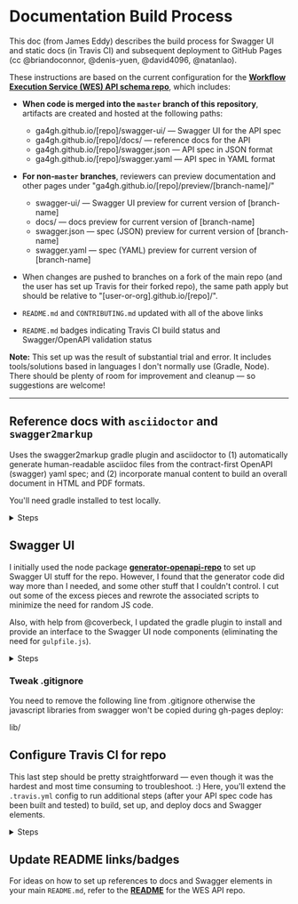 # Documentation Build Process

This doc (from James Eddy) describes the build process for Swagger UI and static docs (in Travis CI) and subsequent deployment to GitHub Pages (cc @briandoconnor, @denis-yuen, @david4096, @natanlao).

These instructions are based on the current configuration for the [**Workflow Execution Service (WES) API schema repo**](https://github.com/ga4gh/workflow-execution-service-schemas), which includes:

+ **When code is merged into the `master` branch of this repository**, artifacts are created and hosted at the following paths:
  + ga4gh.github.io/[repo]/swagger-ui/ — Swagger UI for the API spec
  + ga4gh.github.io/[repo]/docs/ — reference docs for the API
  + ga4gh.github.io/[repo]/swagger.json — API spec in JSON format
  + ga4gh.github.io/[repo]/swagger.yaml — API spec in YAML format

+ **For non-`master` branches**, reviewers can preview documentation and other pages under "ga4gh.github.io/[repo]/preview/[branch-name]/"
  + swagger-ui/ — Swagger UI preview for current version of [branch-name]
  + docs/ — docs preview for current version of [branch-name]
  + swagger.json — spec (JSON) preview for current version of [branch-name]
  + swagger.yaml — spec (YAML) preview for current version of [branch-name]

+ When changes are pushed to branches on a fork of the main repo (and the user has set up Travis for their forked repo), the same path apply but should be relative to "[user-or-org].github.io/[repo]/".

+ `README.md` and `CONTRIBUTING.md` updated with all of the above links

+ `README.md` badges indicating Travis CI build status and Swagger/OpenAPI validation status

**Note:** This set up was the result of substantial trial and error. It includes tools/solutions based in languages I don't normally use (Gradle, Node). There should be plenty of room for improvement and cleanup — so suggestions are welcome!

---

## Reference docs with `asciidoctor` and `swagger2markup`

Uses the swagger2markup gradle plugin and asciidoctor to (1) automatically generate human-readable asciidoc files from the contract-first OpenAPI (swagger) yaml spec; and (2) incorporate
manual content to build an overall document in HTML and PDF formats.

You'll need gradle installed to test locally.

<details>

<summary>Steps</summary>

### Set up directory

I started with the setup used in [**this template**](https://github.com/Swagger2Markup/swagger2markup-gradle-project-template) and copied over files for the Swagger2Markup [**gradle plugin**](http://swagger2markup.github.io/swagger2markup/1.3.1/#_gradle_plugin).

**Note:** the choice of directory structure used here was my own, and is somewhat arbitrary. You can reorganize however you like, but you'll need to keep track of paths across various scripts and config files.

```terminal
. # top level repo directory, e.g., 'workflow-execution-service-schemas/'
├── build.gradle
├── gradle
│   └── wrapper
│       ├── gradle-wrapper.jar
│       └── gradle-wrapper.properties
└── gradlew
```

### Update `gradle.settings`

Change root project name (to the name of your repo's project):
```groovy
rootProject.name = 'workflow-execution-service-schemas'
```

### Update `build.gradle`

Add `asciiDocDir` to `ext`:
```groovy
ext {
    asciiDocDir = file("docs/asciidoc")
    asciiDocOutputDir = file("docs/asciidoc/swagger2markup")
}
```

Update paths in `convertSwagger2markup`:
```groovy
convertSwagger2markup {
    swaggerInput file("openapi/workflow_execution_service.swagger.yaml").getAbsolutePath()
    outputDir asciiDocOutputDir
    config = ['swagger2markup.markupLanguage' : 'ASCIIDOC',
              'swagger2markup.extensions.dynamicDefinitions.contentPath' : file('docs/asciidoc/swagger2markup/definitions').absolutePath,
              'swagger2markup.extensions.dynamicOverview.contentPath' : file('docs/asciidoc/swagger2markup/overview').absolutePath,
              'swagger2markup.extensions.dynamicPaths.contentPath' : file('docs/asciidoc/swagger2markup/paths').absolutePath,
              'swagger2markup.extensions.dynamicSecurity.contentPath' : file('docs/asciidoc/swagger2markup/security').absolutePath]
}
```

Add `sourceDir` and `outputDir` to `asciidoctor`:
```groovy
asciidoctor {
    dependsOn convertSwagger2markup
    sourceDir asciiDocDir
    outputDir file("docs")
    sources {
        include 'index.adoc'
    }
    backends = ['html5', 'pdf']
    attributes = [
            doctype: 'book',
            toc: 'left',
            toclevels: '3',
            numbered: '',
            sectlinks: '',
            sectanchors: '',
            hardbreaks: '',
            generated: asciiDocOutputDir
    ]
}
```

Update paths in `watch`:
```groovy
watch {
    asciidoc {
        files fileTree('docs/asciidoc')
        tasks 'asciidoctor'
    }
}
```

### Generate AsciiDoc docs

Run `./gradlew convertSwagger2markup` to convert swagger YAML to AsciiDoc files and initialize the `docs` folder:
```terminal
.
└── docs
    └── asciidoc
        └── swagger2markup
            ├── definitions.adoc
            ├── overview.adoc
            ├── paths.adoc
            └── security.adoc
```

### Add `index.adoc` and `front_matter.adoc`

The [index file](https://github.com/ga4gh/workflow-execution-service-schemas/blob/master/docs/asciidoc/index.adoc) allows you to control the order in which pages are built for HTML and PDF docs; it looks like this:
```adoc
include::{generated}/overview.adoc[]
include::front_matter.adoc[]
include::{generated}/paths.adoc[]
include::{generated}/definitions.adoc[]
```

The ["front matter" file](https://github.com/ga4gh/workflow-execution-service-schemas/blob/master/docs/asciidoc/front_matter.adoc) is where you can add any manual content that you want to integrate with the
generated docs. This content needs to be composed using AsciiDoc (`.adoc`) format:

```adoc
== Section header

Some summary text.

Features:

* feature 1
* feature 2

== Another section header

More text...
```

### Build reference docs

Run `./gradlew asciidoctor` to test. Check `docs/asciidoc/html5/index.html` to see the generated HTML report or `docs/asciidoc/pdf/index.pdf` to see the generated PDF report.

```terminal
.
└── docs
    ├── README.md
    ├── asciidoc
    │   ├── front_matter.adoc
    │   ├── index.adoc
    │   └── swagger2markup
    │       ├── definitions.adoc
    │       ├── overview.adoc
    │       ├── paths.adoc
    │       └── security.adoc
    ├── html5
    │   └── index.html
    └── pdf
        └── index.pdf
```

You can also add a `README.md` to the `docs` folder with a link to where generated docs will be hosted:
```md
View the full [Reference Documentation](https://ga4gh.github.io/workflow-execution-service-schemas/docs/) for the Workflow Execution Service API.
```

</details>

## Swagger UI

I initially used the node package [**generator-openapi-repo**](https://github.com/Rebilly/generator-openapi-repo) to set up Swagger UI stuff for the repo. However, I found that the generator code did way more than I needed, and some other stuff that I couldn't control. I cut out some of the excess pieces and rewrote the associated scripts to minimize the need for random JS code.

Also, with help from @coverbeck, I updated the gradle plugin to install and provide an interface to the Swagger UI node components (eliminating the need for `gulpfile.js`).

<details>

<summary>Steps</summary>

### Set up directory

```terminal
.
├── gulpfile.js  # deprecated; need to remove
├── package.json
└── scripts
    ├── buildui.js  # deprecated; need to remove
    ├── fetchpages.sh
    └── stagepages.sh
```

### Add/edit `package.json`

You should be able to copy the contents of [`package.json`](https://github.com/ga4gh/workflow-execution-service-schemas/blob/master/package.json) from the WES repo to get started. Update `name` and `version` to match the information for your repo.

### Edit `stagepages.sh`

This script builds Swagger UI and sets up various elements in their target locations for deployment to GitHub pages. The path to the swagger YAML is hardcoded in a couple lines, so you'll need to change that.

```shell
#!/usr/bin/env bash

set -e
set -v

if [ "$TRAVIS_BRANCH" == "master" ]; then
    cp docs/html5/index.html docs/
    cp openapi/workflow_execution_service.swagger.yaml ./swagger.yaml
    cp -R web_deploy/* .
elif [ "$TRAVIS_BRANCH" != "gh-pages" ]; then
  branch=$(echo "$TRAVIS_BRANCH" | awk '{print tolower($0)}')
  branchpath="preview/$branch"
  mkdir -p "$branchpath/docs"
  cp docs/html5/index.html "$branchpath/docs/"
  cp openapi/workflow_execution_service.swagger.yaml "$branchpath/swagger.yaml"
  cp -R web_deploy/* "$branchpath/"
fi
```

</details>

### Tweak .gitignore

You need to remove the following line from .gitignore otherwise
the javascript libraries from swagger won't be copied during
gh-pages deploy:

  lib/


## Configure Travis CI for repo

This last step should be pretty straightforward — even though it was the hardest and most time consuming to troubleshoot. :) Here, you'll extend the `.travis.yml` config to run additional steps (after your API spec code has been built and tested) to build, set up, and deploy docs and Swagger elements.

<details>

<summary>Steps</summary>

### Create/add GitHub token

Follow [instructions](https://docs.travis-ci.com/user/deployment/pages/#setting-the-github-token) from Travis CI docs.

### Update `travis.yml`

If you already have a build/test/deply job configured in Travis, you can separate this as a separate stage in `jobs/include` — it's OK for different stages to use different environments. I believe you could also use `matrix` here, but this seems to work.

```yaml
jobs:
  include:
    - stage: test
      language: python
      python:
      - '2.7'
      before_install:
      - sudo apt-get update -qq
      - pip install . --process-dependency-links
      - pip install -r python/dev-requirements.txt
      script:
      - nosetests python/
      - flake8 python
      - ga4gh_wes_client
      deploy:
      ...

    - stage: build_pages
      ...
```

Add docs/swagger build commands for Java-based stage:

**Note:** the `fetchpages.sh` step here effectively acts to retrieve the current state of the `gh-pages` branch and store it to be re-pushed along with the newly generated pages — rather than overwritten.

```yaml
jobs:
  include:
    - stage: test
      ...

    - stage: build_pages
      language: java
      jdk: oraclejdk8
      before_install:
      - chmod +x gradlew
      - chmod +x scripts/fetchpages.sh
      - chmod +x scripts/stagepages.sh
      script:
      - "./scripts/fetchpages.sh"
      - "./gradlew installSwagger buildSwagger asciidoctor"
      - "./scripts/stagepages.sh"
```

Add deploy instructions for GitHub pages:

**Note:** It is important that all of your build/deploy steps for docs and Swagger elements use the same language for the build environment (and preferably part of the same job/stage). Travis *does not* cache information between jobs of different languages, and so pushing to `gh-pages` without missing or overwriting something from a previous job gets really complicated.

```yaml
jobs:
  include:
    - stage: test
      ...

    - stage: build_pages
      language: java
      jdk: oraclejdk8
      before_install:
      - chmod +x gradlew
      - chmod +x scripts/fetchpages.sh
      - chmod +x scripts/stagepages.sh
      script:
      - "./scripts/fetchpages.sh"
      - "./gradlew installSwagger buildSwagger asciidoctor"
      - "./scripts/stagepages.sh"
      deploy:
        provider: pages
        skip-cleanup: true
        github-token: $GITHUB_TOKEN
        on:
          all_branches: true
```

Push to your repo and cross your fingers...

</details>

## Update README links/badges

For ideas on how to set up references to docs and Swagger elements in your main `README.md`, refer to the [**README**](https://github.com/ga4gh/workflow-execution-service-schemas/blob/master/README.md) for the WES API repo.
